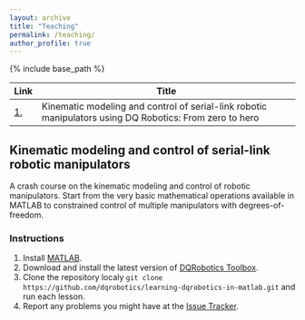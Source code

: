 ```yaml
---
layout: archive
title: "Teaching"
permalink: /teaching/
author_profile: true
---
```


{% include base_path %}

|Link|Title|
|---|---|
|[1.](#kinematic)|Kinematic modeling and control of serial-link robotic manipulators using DQ Robotics: From zero to hero|

## Kinematic modeling and control of serial-link robotic manipulators

A crash course on the kinematic modeling and control of robotic manipulators. Start from the very basic mathematical operations available in MATLAB to constrained control of multiple manipulators with degrees-of-freedom.

### Instructions

1. Install [MATLAB](https://www.mathworks.com/products/matlab.html).
2. Download and install the latest version of [DQRobotics Toolbox](https://github.com/dqrobotics/matlab/releases).
3. Clone the repository localy `git clone https://github.com/dqrobotics/learning-dqrobotics-in-matlab.git` and run each lesson.
4. Report any problems you might have at the [Issue Tracker](https://github.com/dqrobotics/learning-dqrobotics-in-matlab/issues).
